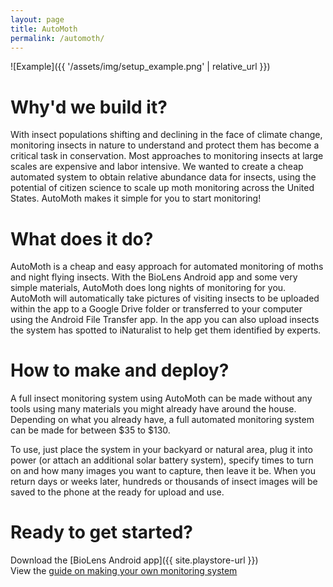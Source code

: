 ```yaml
---
layout: page
title: AutoMoth
permalink: /automoth/
---
```


![Example]({{ '/assets/img/setup_example.png' | relative_url }})

# Why'd we build it?
With insect populations shifting and declining in the face of climate change, monitoring insects in nature to understand and protect them has become a critical task in conservation. Most approaches to monitoring insects at large scales are expensive and labor intensive. We wanted to create a cheap automated system to obtain relative abundance data for insects, using the potential of citizen science to scale up moth monitoring across the United States. AutoMoth makes it simple for you to start monitoring!  

# What does it do?
AutoMoth is a cheap and easy approach for automated monitoring of moths and night flying insects. With the BioLens Android app and some very simple materials, AutoMoth does long nights of monitoring for you. AutoMoth will automatically take pictures of visiting insects to be uploaded within the app to a Google Drive folder or transferred to your computer using the Android File Transfer app. In the app you can also upload insects the system has spotted to iNaturalist to help get them identified by experts.

# How to make and deploy? 
A full insect monitoring system using AutoMoth can be made without any tools using many materials you might already have around the house. Depending on what you already have, a full automated monitoring system can be made for between $35 to $130. 

To use, just place the system in your backyard or natural area, plug it into power (or attach an additional solar battery system), specify times to turn on and how many images you want to capture, then leave it be. When you return days or weeks later, hundreds or thousands of insect images will be saved to the phone at the ready for upload and use.

# Ready to get started? 
Download the [BioLens Android app]({{ site.playstore-url }})   
View the [guide on making your own monitoring system](https://docs.google.com/document/d/1IMntH_Dfv-yo2IfA6ZRrvAm8Bfnk04Fnvyc-dPxy6NU/edit?usp=sharing)
